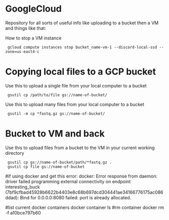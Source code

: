 # GoogleCloud
Repository for all sorts of useful info like uploading to a bucket then a VM and things like that: 

How to stop a VM instance

	 gcloud compute instances stop bucket_name-vm-1 --discard-local-ssd --zone=us-east4-c

# Copying local files to a GCP bucket

Use this to upload a single file from your local computer to a bucket

	 gsutil cp /path/to/file gs://name-of-bucket/
  
Use this to upload many files from your local computer to a bucket

	 gsutil -m cp *fastq.gz gs://name-of-bucket/

# Bucket to VM and back
Use this to upload files from a bucket to the VM in your current working directory

	 gsutil cp gs://name-of-bucket/path/*fastq.gz .
  	 gsutil cp file gs://name-of-bucket
#if using docker and get this error: 
docker: Error response from daemon: driver failed programming external connectivity on endpoint interesting_buck (7bf9cfbad45928b6622b4403e8c68b697dcd304441ae34166776175ac086ddad): Bind for 0.0.0.0:8080 failed: port is already allocated.

#list current docker containers
docker container ls
#rm container
docker rm -f a10bce797b60
